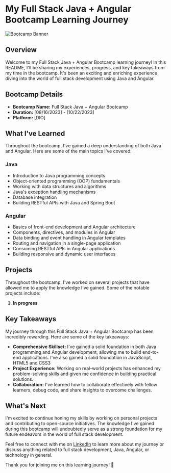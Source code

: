 # My Full Stack Java + Angular Bootcamp Learning Journey

![Bootcamp Banner](https://mspontocom.com.br/site/wp-content/uploads/2023/06/site-santander-universidades-oferece-75-mil-bolsas-de-desenvolvimento-de-software-santander.png)

## Overview

Welcome to my Full Stack Java + Angular Bootcamp learning journey! In this README, I'll be sharing my experiences, progress, and key takeaways from my time in the bootcamp. It's been an exciting and enriching experience diving into the world of full stack development using Java and Angular.

## Bootcamp Details

- **Bootcamp Name:** Full Stack Java + Angular Bootcamp
- **Duration:** [08/16/2023] - [10/22/2023]
- **Platform:** [DIO]

## What I've Learned

Throughout the bootcamp, I've gained a deep understanding of both Java and Angular. Here are some of the main topics I've covered:

### Java

- Introduction to Java programming concepts
- Object-oriented programming (OOP) fundamentals
- Working with data structures and algorithms
- Java's exception handling mechanisms
- Database integration
- Building RESTful APIs with Java and Spring Boot

### Angular

- Basics of front-end development and Angular architecture
- Components, directives, and modules in Angular
- Data binding and event handling in Angular templates
- Routing and navigation in a single-page application
- Consuming RESTful APIs in Angular applications
- Building responsive and dynamic user interfaces

## Projects

Throughout the bootcamp, I've worked on several projects that have allowed me to apply the knowledge I've gained. Some of the notable projects include:

1. **In progress**

## Key Takeaways

My journey through this Full Stack Java + Angular Bootcamp has been incredibly rewarding. Here are some of the key takeaways:

- **Comprehensive Skillset:** I've gained a solid foundation in both Java programming and Angular development, allowing me to build end-to-end applications. I've also gained a solid foundation in JavaScript, HTML5 and CSS3
- **Project Experience:** Working on real-world projects has enhanced my problem-solving skills and given me confidence in building practical solutions.
- **Collaboration:** I've learned how to collaborate effectively with fellow learners, debug code, and share insights to overcome challenges.

## What's Next

I'm excited to continue honing my skills by working on personal projects and contributing to open-source initiatives. The knowledge I've gained during this bootcamp will undoubtedly serve as a strong foundation for my future endeavors in the world of full stack development.

Feel free to connect with me on [LinkedIn](https://www.linkedin.com/in/lucas-miranda-061242191/) to learn more about my journey or discuss anything related to full stack development, Java, Angular, or technology in general.

Thank you for joining me on this learning journey! 🚀
